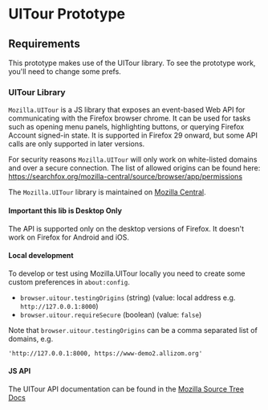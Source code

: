 # UITour Prototype

## Requirements

This prototype makes use of the UITour library. To see the prototype work,
you'll need to change some prefs.

### UITour Library

`Mozilla.UITour` is a JS library that exposes an event-based Web API for
communicating with the Firefox browser chrome. It can be used for tasks such
as opening menu panels, highlighting buttons, or querying Firefox Account
signed-in state. It is supported in Firefox 29 onward, but some API calls
are only supported in later versions.

For security reasons `Mozilla.UITour` will only work on white-listed domains
and over a secure connection. The list of allowed origins can be found here:
https://searchfox.org/mozilla-central/source/browser/app/permissions

The `Mozilla.UITour` library is maintained on [Mozilla Central](http://dxr.mozilla.org/mozilla-central/source/browser/components/uitour/UITour-lib.js).

#### Important this lib is Desktop Only

The API is supported only on the desktop versions of Firefox. It doesn't
work on Firefox for Android and iOS.

#### Local development

To develop or test using Mozilla.UITour locally you need to create some custom
preferences in `about:config`.

* `browser.uitour.testingOrigins` (string) (value: local address e.g. `http://127.0.0.1:8000`)
* `browser.uitour.requireSecure` (boolean) (value: `false`)

Note that `browser.uitour.testingOrigins` can be a comma separated list of domains, e.g.

```
'http://127.0.0.1:8000, https://www-demo2.allizom.org'
```

#### JS API

The UITour API documentation can be found in the [Mozilla Source Tree Docs](https://firefox-source-docs.mozilla.org/browser/components/uitour/docs/UITour-lib.html)
